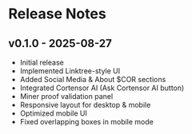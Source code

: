 # Release Notes

## v0.1.0 - 2025-08-27
- Initial release
- Implemented Linktree-style UI
- Added Social Media & About $COR sections
- Integrated Cortensor AI (Ask Cortensor AI button)
- Miner proof validation panel
- Responsive layout for desktop & mobile
- Optimized mobile UI
- Fixed overlapping boxes in mobile mode

